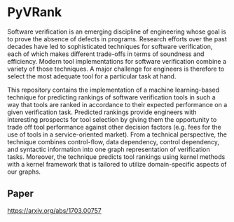 # PyVRank

Software verification is an emerging discipline of engineering whose goal is to prove the absence of defects in programs.
Research efforts over the past decades have led to sophisticated techniques for software verification, each of which makes different trade-offs in terms of soundness and efficiency.
Modern tool implementations for software verification combine a variety of those techniques.
A major challenge for engineers is therefore to select the most adequate tool for a particular task at hand.

This repository contains the implementation of a machine learning-based technique for predicting rankings of software verification tools in such a way that tools are ranked in accordance to their expected performance on a given verification task. Predicted rankings provide engineers with interesting prospects for tool selection by giving them the opportunity to trade off tool performance against other decision factors (e.g. fees for the use of tools in a service-oriented market).
From a technical perspective, the technique combines control-flow, data dependency, control dependency, and syntactic information into one graph representation of verification tasks.
Moreover, the technique predicts tool rankings using kernel methods with a kernel framework that is tailored to utilize domain-specific aspects of our graphs.

## Paper

https://arxiv.org/abs/1703.00757
